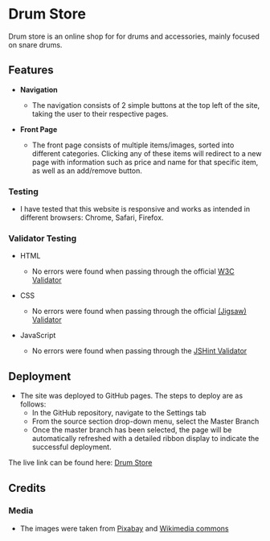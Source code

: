 # Drum Store

Drum store is an online shop for for drums and accessories, mainly focused on snare drums.

## **Features**

- **Navigation**
  - The navigation consists of 2 simple buttons at the top left of the site, taking the user to their respective pages.

- **Front Page** 
  - The front page consists of multiple items/images, sorted into different categories. Clicking any of these items will redirect to a new page with information such as price and name for that specific item, as well as an add/remove button.

### Testing

- I have tested that this website is responsive and works as intended in different browsers: Chrome, Safari, Firefox.


### Validator Testing
- HTML
    - No errors were found when passing through the official [W3C Validator](https://validator.w3.org/nu/)

- CSS
    - No errors were found when passing through the official [(Jigsaw) Validator](https://jigsaw.w3.org/css-validator/)

- JavaScript
    - No errors were found when passing through the [JSHint Validator](https://jshint.com/)


## Deployment

- The site was deployed to GitHub pages. The steps to deploy are as follows:
    - In the GitHub repository, navigate to the Settings tab
    - From the source section drop-down menu, select the Master Branch
    - Once the master branch has been selected, the page will be automatically refreshed with a detailed ribbon display to indicate the successful deployment.

The live link can be found here: [Drum Store](https://drum-store.herokuapp.com/)

## Credits

### Media
- The images were taken from [Pixabay](https://pixabay.com/) and [Wikimedia commons](https://commons.wikimedia.org/wiki/Main_Page)